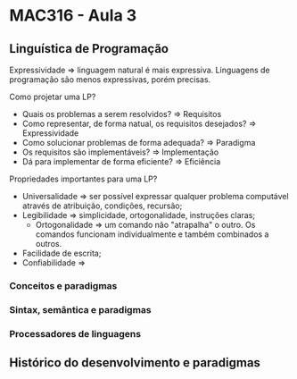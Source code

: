 # MAC316 - Aula 3

## Linguística de Programação

Expressividade => linguagem natural é mais expressiva. Linguagens de programação são menos expressivas, porém precisas.

Como projetar uma LP?

* Quais os problemas a serem resolvidos? => Requisitos
* Como representar, de forma natual, os requisitos desejados? => Expressividade
* Como solucionar problemas de forma adequada? => Paradigma
* Os requisitos são implementáveis? => Implementação
* Dá para implementar de forma eficiente? => Eficiência
  
Propriedades importantes para uma LP?

* Universalidade => ser possível expressar qualquer problema computável através de atribuição, condições, recursão;
* Legibilidade => simplicidade, ortogonalidade, instruções claras;
    * Ortogonalidade => um comando não "atrapalha" o outro. Os comandos funcionam individualmente e também combinados a outros.
* Facilidade de escrita;
* Confiabilidade => 

### Conceitos e paradigmas


### Sintax, semântica e paradigmas



### Processadores de linguagens



## Histórico do desenvolvimento e paradigmas

